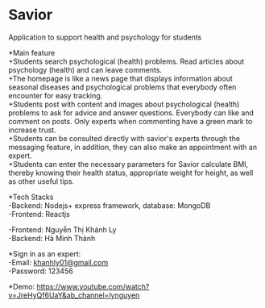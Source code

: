 # Savior

Application to support health and psychology for students

*Main feature                                                                                                                                                                  
+Students search psychological (health) problems. Read articles about psychology (health) and can leave comments.                                                
+The homepage is like a news page that displays information about seasonal diseases and psychological problems that everybody often encounter for easy tracking.                                   
+Students post with content and images about psychological (health) problems to ask for advice and answer questions. Everybody can like and comment on posts. Only experts when commenting have a green mark to increase trust.                                                                                                                                               
+Students can be consulted directly with savior's experts through the messaging feature, in addition, they can also make an appointment with an expert.                              
+Students can enter the necessary parameters for Savior calculate BMI, thereby knowing their health status, appropriate weight for height, as well as other useful tips.
 
 *Tech Stacks                                                                                                                                                                         
-Backend: Nodejs+ express framework, database: MongoDB                                                                                                                                            
-Frontend: Reactjs                                                                                                                                                                
                                                                                                                                                            
-Frontend: Nguyễn Thị Khánh Ly                                                                                                                                                    
-Backend: Hà Minh Thành

*Sign in as an expert:                                                                                                                                            
-Email: khanhly01@gmail.com                                                                                                                                                      
-Password: 123456

*Demo:                                                                                                                                                                             https://www.youtube.com/watch?v=JreHyQf6UaY&ab_channel=lynguyen                                                                                  


